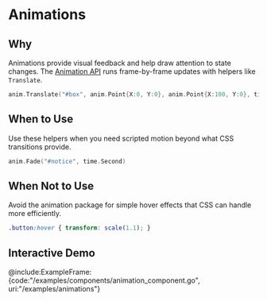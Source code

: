 # Animations

## Why
Animations provide visual feedback and help draw attention to state changes. The [Animation API](../api/animation) runs frame-by-frame updates with helpers like `Translate`.

```go
anim.Translate("#box", anim.Point{X:0, Y:0}, anim.Point{X:100, Y:0}, time.Second)
```

## When to Use
Use these helpers when you need scripted motion beyond what CSS transitions provide.

```go
anim.Fade("#notice", time.Second)
```

## When Not to Use
Avoid the animation package for simple hover effects that CSS can handle more efficiently.

```css
.button:hover { transform: scale(1.1); }
```

## Interactive Demo
@include:ExampleFrame:{code:"/examples/components/animation_component.go", uri:"/examples/animations"}
